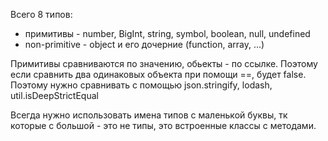 Всего 8 типов:
- примитивы - number, BigInt, string, symbol, boolean, null, undefined
- non-primitive - object и его дочерние (function, array, ...)

Примитивы сравниваются по значению, обьекты - по ссылке. Поэтому если сравнить два одинаковых объекта при помощи ==, будет false.
Поэтому нужно сравнивать с помощью json.stringify, lodash, util.isDeepStrictEqual

Всегда нужно использовать имена типов с маленькой буквы, тк которые с  большой - это не типы, это встроенные классы с методами.
